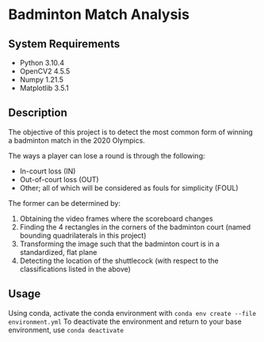 # Badminton Match Analysis

## System Requirements
- Python 3.10.4
- OpenCV2 4.5.5
- Numpy 1.21.5
- Matplotlib 3.5.1

## Description
The objective of this project is to detect the most common form of winning a badminton match in the 2020 Olympics.

The ways a player can lose a round is through the following:

- In-court loss (IN)
- Out-of-court loss (OUT)
- Other; all of which will be considered as fouls for simplicity (FOUL) 

The former can be determined by:
1. Obtaining the video frames where the scoreboard changes
2. Finding the 4 rectangles in the corners of the badminton court (named bounding quadrilaterals in this project)
3. Transforming the image such that the badminton court is in a standardized, flat plane
4. Detecting the location of the shuttlecock (with respect to the classifications listed in the above)

## Usage
Using conda, activate the conda environment with 
`conda env create --file environment.yml`
To deactivate the environment and return to your base environment, use 
`conda deactivate`